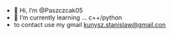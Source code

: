 - 👋 Hi, I’m @Paszczcak05
- 🌱 I’m currently learning ... c++/python
- to contact use my gmail 
kunysz.stanislaw@gmail.con

<!---
Paszczcak05/Paszczcak05 is a ✨ special ✨ repository because its `README.md` (this file) appears on your GitHub profile.
You can click the Preview link to take a look at your changes.
--->
